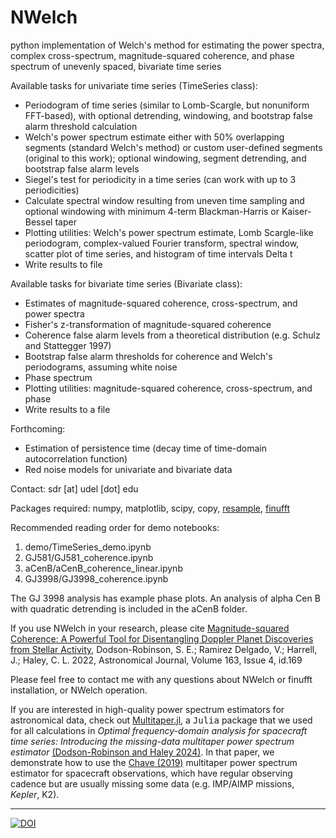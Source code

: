 # NWelch
python implementation of Welch's method for estimating the power spectra, complex cross-spectrum, magnitude-squared coherence, and phase spectrum of unevenly spaced, bivariate time series

Available tasks for univariate time series (TimeSeries class):

- Periodogram of time series (similar to Lomb-Scargle, but nonuniform FFT-based), with optional detrending, windowing, and bootstrap false alarm threshold calculation
- Welch's power spectrum estimate either with 50% overlapping segments (standard Welch's method) or custom user-defined segments (original to this work); optional windowing, segment detrending, and bootstrap false alarm levels 
- Siegel's test for periodicity in a time series (can work with up to 3 periodicities)
- Calculate spectral window resulting from uneven time sampling and optional windowing with minimum 4-term Blackman-Harris or Kaiser-Bessel taper
- Plotting utilities: Welch's power spectrum estimate, Lomb Scargle-like periodogram, complex-valued Fourier transform, spectral window, scatter plot of time series, and histogram of time intervals Delta t
- Write results to file

Available tasks for bivariate time series (Bivariate class):

- Estimates of magnitude-squared coherence, cross-spectrum, and power spectra
- Fisher's z-transformation of magnitude-squared coherence
- Coherence false alarm levels from a theoretical distribution (e.g. Schulz and Stattegger 1997)
- Bootstrap false alarm thresholds for coherence and Welch's periodograms, assuming white noise
- Phase spectrum
- Plotting utilities: magnitude-squared coherence, cross-spectrum, and phase
- Write results to a file

Forthcoming:

- Estimation of persistence time (decay time of time-domain autocorrelation function)
- Red noise models for univariate and bivariate data

Contact: sdr [at] udel [dot] edu

Packages required: numpy, matplotlib, scipy, copy, [resample](https://pypi.org/project/resample/), [finufft](https://finufft.readthedocs.io/en/latest/index.html) 

Recommended reading order for demo notebooks:

1. demo/TimeSeries\_demo.ipynb
2. GJ581/GJ581\_coherence.ipynb
3. aCenB/aCenB\_coherence\_linear.ipynb
4. GJ3998/GJ3998\_coherence.ipynb

The GJ 3998 analysis has example phase plots. An analysis of
alpha Cen B with quadratic detrending is included in the aCenB
folder.

If you use NWelch in your research, please cite [Magnitude-squared Coherence: A Powerful Tool for Disentangling Doppler Planet Discoveries from Stellar Activity](https://ui.adsabs.harvard.edu/abs/2022AJ....163..169D/abstract), Dodson-Robinson, S. E.; Ramirez Delgado, V.; Harrell, J.; Haley, C. L. 2022, Astronomical Journal, Volume 163, Issue 4, id.169

Please feel free to contact me with any questions about NWelch or finufft installation, or NWelch operation.

If you are interested in high-quality power spectrum estimators for astronomical data, check out [Multitaper.jl](https://github.com/lootie/Multitaper.jl), a <tt>Julia</tt> package that we used for all calculations in <em>Optimal frequency-domain analysis for spacecraft time series: Introducing the missing-data multitaper power spectrum estimator</em> [(Dodson-Robinson and Haley 2024)](https://ui.adsabs.harvard.edu/abs/2024AJ....167...22D/abstract). In that paper, we demonstrate how to use the [Chave (2019)](https://academic.oup.com/gji/article/218/3/2165/5519233?login=false) multitaper power spectrum estimator for spacecraft observations, which have regular observing cadence but are usually missing some data (e.g. IMP/AIMP missions, <em>Kepler</em>, K2).

---

[![DOI](https://zenodo.org/badge/435631370.svg)](https://zenodo.org/badge/latestdoi/435631370)
